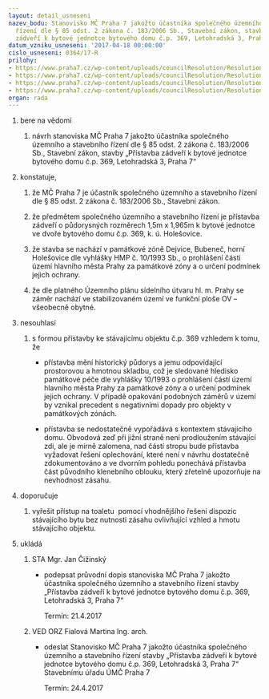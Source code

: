 ```yaml
---
layout: detail_usneseni
nazev_bodu: Stanovisko MČ Praha 7 jakožto účastníka společného územního a stavebního
  řízení dle § 85 odst. 2 zákona č. 183/2006 Sb., Stavební zákon, stavby „Přístavba
  zádveří k bytové jednotce bytového domu č.p. 369, Letohradská 3, Praha 7“
datum_vzniku_usneseni: '2017-04-18 00:00:00'
cislo_usneseni: 0364/17-R
prilohy:
- https://www.praha7.cz/wp-content/uploads/councilResolution/Resolutions/28959/export/p1_duvod~191560.doc
- https://www.praha7.cz/wp-content/uploads/councilResolution/Resolutions/28959/export/c2navrhpruvodnihodopisu_Letohradska_3~191559.doc
- https://www.praha7.cz/wp-content/uploads/councilResolution/Resolutions/28959/export/c3oznameniozahajeni~191558.pdf
- https://www.praha7.cz/wp-content/uploads/councilResolution/Resolutions/28959/export/export~296269.pdf
organ: rada
---
```

<ol id="urzList" class="urzList_view"><li class="urzClass1" id=""><span name="1">bere na vědomí</span><ol class="urzOlClass"><li class="urzClass2" id="" style="text-align: left;"><span><p>návrh stanoviska MČ Praha 7 jakožto účastníka&nbsp;společného územního a stavebního řízení dle § 85 odst. 2 zákona č. 183/2006 Sb., Stavební zákon,&nbsp;stavby&nbsp;„Přístavba zádveří k bytové jednotce bytového domu č.p. 369, Letohradská 3, Praha 7“</p></span></li></ol></li><li class="urzClass1" id=""><span name="50">konstatuje,</span><ol class="urzOlClass" id=""><li class="urzClass2" id="" style="text-align: left;"><span><p>že MČ Praha 7 je&nbsp;účastník společného územního a stavebního řízení dle § 85 odst. 2 zákona č. 183/2006 Sb., Stavební zákon.</p></span></li><li class="urzClass2" id="" style="text-align: left;"><span><p>že předmětem společného územního a stavebního řízení je přístavba zádveří&nbsp;o půdorysných rozměrech 1,5m x 1,965m&nbsp;k bytové jednotce ve dvoře bytového domu č.p. 369, k. ú. Holešovice.&nbsp;</p></span></li><li class="urzClass2" id="" style="text-align: left;"><span><p>že stavba se nachází v památkové zóně Dejvice, Bubeneč, horní Holešovice dle vyhlášky HMP č. 10/1993 Sb., o prohlášení části území hlavního města Prahy za památkové zóny a o určení podmínek jejich ochrany.</p></span></li><li class="urzClass2" id="" style="text-align: left;"><span><p>že dle platného Územního plánu sídelního útvaru hl. m. Prahy se záměr nachází ve stabilizovaném území ve funkční ploše&nbsp;<span style="font-family: " data-mce-style="">OV – všeobecně obytné.</span></p></span></li></ol></li><li class="urzClass1" id=""><span name="11">nesouhlasí</span><ol class="urzOlClass" id=""><li class="urzClass2" id="" style="text-align: left;"><span><p>s formou přístavby ke stávajícímu objektu&nbsp;č.p. 369<span style="font-family: " data-mce-style="">&nbsp;vzhledem k tomu, že</span></p></span><ul class="urzUlClass" id=""><li class="urzClass3" id="" style="text-align: left;"><span><p>přístavba mění&nbsp;historický půdorys a jemu odpovídající prostorovou a hmotnou skladbu, což je sledované hledisko památkové péče dle v<span style="font-family: " data-mce-style="">yhlášky 10/1993&nbsp;o prohlášení částí území hlavního města Prahy za památkové zóny a o určení podmínek jejich ochrany</span><span style="font-family: " data-mce-style="">. V případě opakování podobných záměrů v území by vznikal precedent s negativními dopady pro objekty v památkových zónách.</span></p></span></li><li class="urzClass3" id="" style="text-align: left;"><span><p>přístavba se nedostatečně vypořádává s kontextem stávajícího domu. Obvodová zeď při jižní straně není prodloužením stávající zdi, ale je mírně zalomena, nad částí stropu bude přístavba vyžadovat řešení oplechování, které není v návrhu dostatečně zdokumentováno a ve dvorním pohledu ponechává přístavba část původního klenebního oblouku, který zřetelně upozorňuje na nevhodnost zásahu.</p></span></li></ul></li></ol></li><li class="urzClass1" id=""><span name="4">doporučuje</span><ol class="urzOlClass" id=""><li class="urzClass2" id="" style="text-align: left;"><span><p>vyřešit přístup na toaletu &nbsp;pomocí vhodnějšího řešení dispozic stávajícího bytu bez nutnosti zásahu ovlivňující vzhled a hmotu stávajícího objektu. &nbsp;</p></span></li></ol></li><li class="urzClass1" id="urzUkoly"><span name="1">ukládá</span><ol class="urzOlClass"><li class="urzClass2"><span><p>STA Mgr. Jan Čižinský</p></span><ul class="urzUlClass"><li class="urzClass3"><span><p>podepsat průvodní dopis stanoviska MČ Praha 7 jakožto účastníka společného územního a stavebního řízení stavby „Přístavba zádveří k bytové jednotce bytového domu č.p. 369, Letohradská 3, Praha 7“</p></span><span class="urzUkolTermin">  Termín:&nbsp;21.4.2017</span></li></ul></li><li class="urzClass2"><span><p>VED ORZ Fialová Martina Ing. arch.</p></span><ul class="urzUlClass"><li class="urzClass3"><span><p>odeslat Stanovisko MČ Praha 7 jakožto účastníka společného územního a stavebního řízení stavby „Přístavba zádveří k bytové jednotce bytového domu č.p. 369, Letohradská 3, Praha 7“ Stavebnímu úřadu ÚMČ Praha 7</p></span><span class="urzUkolTermin">  Termín:&nbsp;24.4.2017</span></li></ul></li></ol></li></ol>